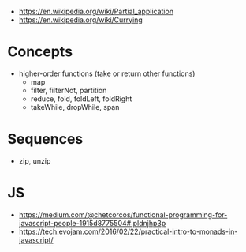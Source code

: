 - https://en.wikipedia.org/wiki/Partial_application
- https://en.wikipedia.org/wiki/Currying

# Concepts
- higher-order functions (take or return other functions)
  + map
  + filter, filterNot, partition
  + reduce, fold, foldLeft, foldRight
  + takeWhile, dropWhile, span

# Sequences
  + zip, unzip

# JS
- https://medium.com/@chetcorcos/functional-programming-for-javascript-people-1915d8775504#.pldnjhp3p
- https://tech.evojam.com/2016/02/22/practical-intro-to-monads-in-javascript/
